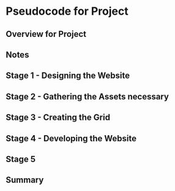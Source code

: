 # Pseudocode for Project

## Overview for Project 

## Notes

## Stage 1 - Designing the Website

## Stage 2 - Gathering the Assets necessary

## Stage 3 - Creating the Grid

## Stage 4 - Developing the Website 

## Stage 5

## Summary 